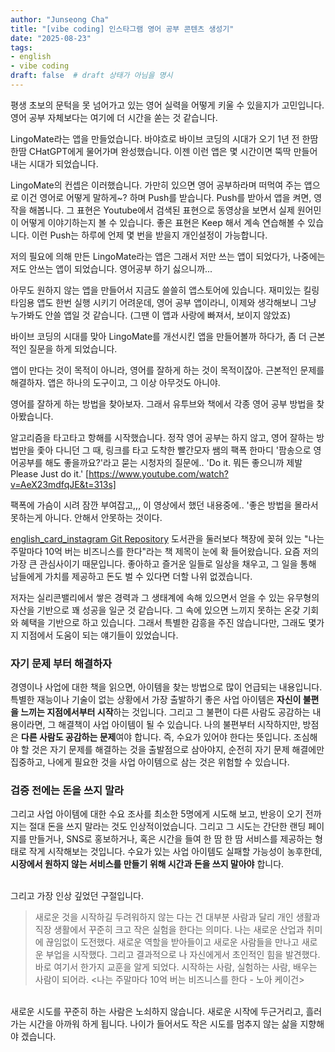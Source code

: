 ```yaml
---
author: "Junseong Cha"
title: "[vibe coding] 인스타그램 영어 공부 콘텐츠 생성기"
date: "2025-08-23"
tags: 
- english
- vibe coding
draft: false  # draft 상태가 아님을 명시
---
```


평생 초보의 문턱을 못 넘어가고 있는 영어 실력을 어떻게 키울 수 있을지가 고민입니다. 영어 공부 자체보다는 여기에 더 시간을 쏟는 것 같습니다.

LingoMate라는 앱을 만들었습니다. 바야흐로 바이브 코딩의 시대가 오기 1년 전 한땀 한땀 CHatGPT에게 물어가며 완성했습니다.
이젠 이런 앱은 몇 시간이면 뚝딱 만들어내는 시대가 되었습니다.

LingoMate의 컨셉은 이러했습니다. 가만히 있으면 영어 공부하라며 떠먹여 주는 앱으로 이건 영어로 어떻게 말하게~? 하며 Push를 받습니다.
Push를 받아서 앱을 켜면, 영작을 해봅니다.
그 표현은 Youtube에서 검색된 표현으로 동영상을 보면서 실제 원어민이 어떻게 이야기하는지 볼 수 있습니다.
좋은 표현은 Keep 해서 계속 연습해볼 수 있습니다.
이런 Push는 하루에 언제 몇 번을 받을지 개인설정이 가능합니다.

저의 필요에 의해 만든 LingoMate라는 앱은 그래서 저만 쓰는 앱이 되었다가, 나중에는 저도 안쓰는 앱이 되었습니다. 
영어공부 하기 싫으니까...

아무도 원하지 않는 앱을 만들어서 지금도 쓸쓸히 앱스토어에 있습니다.
재미있는 킬링 타임용 앱도 한번 실행 시키기 어려운데, 영어 공부 앱이라니, 이제와 생각해보니 그냥 누가봐도 안쓸 앱일 것 같습니다. (그땐 이 앱과 사랑에 빠져서, 보이지 않았죠)


바이브 코딩의 시대를 맞아 LingoMate를 개선시킨 앱을 만들어볼까 하다가, 좀 더 근본적인 질문을 하게 되었습니다.

앱이 만다는 것이 목적이 아니라, 영어를 잘하게 하는 것이 목적이잖아. 근본적인 문제를 해결하자. 앱은 하나의 도구이고, 그 이상 아무것도 아니야.

영어를 잘하게 하는 방법을 찾아보자. 그래서 유투브와 책에서 각종 영어 공부 방법을 찾아봤습니다.

알고리즘을 타고타고 항해를 시작했습니다. 정작 영어 공부는 하지 않고, 영어 잘하는 방법만을 좇아 다니던 그 때, 링크를 타고 도착한 빨간모자 쌤의 팩폭 한마디
'팜송으로 영어공부를 해도 좋을까요?'라고 묻는 시청자의 질문에..
'Do it. 뭐든 좋으니까 제발 Please Just do it.'
[https://www.youtube.com/watch?v=AeX23mdfqJE&t=313s]

팩폭에 가슴이 시려 잠깐 부여잡고,,, 
이 영상에서 했던 내용중에..
'좋은 방법을 몰라서 못하는게 아니다. 안해서 안못하는 것이다.


[english_card_instagram Git Repository](https://github.com/chajs226/english_card_instagram)
도서관을 둘러보다 책장에 꽂혀 있는 "나는 주말마다 10억 버는 비즈니스를 한다"라는 책 제목이 눈에 확 들어왔습니다. 요즘 저의 가장 큰 관심사이기 때문입니다. 좋아하고 즐거운 일들로 일상을 채우고, 그 일을 통해 남들에게 가치를 제공하고 돈도 벌 수 있다면 더할 나위 없겠습니다.

저자는 실리콘밸리에서 쌓은 경력과 그 생태계에 속해 있으면서 얻을 수 있는 유무형의 자산을 기반으로 꽤 성공을 일군 것 같습니다. 그 속에 있으면 느끼지 못하는 온갖 기회와 혜택을 기반으로 하고 있습니다. 그래서 특별한 감흥을 주진 않습니다만, 그래도 몇가지 지점에서 도움이 되는 얘기들이 있었습니다.

### 자기 문제 부터 해결하자
경영이나 사업에 대한 책을 읽으면, 아이템을 찾는 방법으로 많이 언급되는 내용입니다. 특별한 재능이나 기술이 없는 상황에서 가장 출발하기 좋은 사업 아이템은 **자신이 불편을 느끼는 지점에서부터 시작**하는 것입니다. 그리고 그 불편이 다른 사람도 공감하는 내용이라면, 그 해결책이 사업 아이템이 될 수 있습니다. 나의 불편부터 시작하지만, 방점은 **​다른 사람도 공감하는 문제**여야 합니다. 즉, 수요가 있어야 한다는 뜻입니다. 조심해야 할 것은 자기 문제를 해결하는 것을 출발점으로 삼아야지, 순전히 자기 문제 해결에만 집중하고, 나에게 필요한 것을 사업 아이템으로 삼는 것은 위험할 수 있습니다.

### 검증 전에는 돈을 쓰지 말라
그리고 사업 아이템에 대한 수요 조사를 최소한 5명에게 시도해 보고, 반응이 오기 전까지는 절대 돈을 쓰지 말라는 것도 인상적이었습니다. 그리고 그 시도는 간단한 랜딩 페이지를 만들거나, SNS로 홍보하거나, 혹은 시간을 들여 한 땀 한 땀 서비스를 제공하는 형태로 작게 시작해보는 것입니다. 수요가 있는 사업 아이템도 실패할 가능성이 농후한데, **시장에서 원하지 않는 서비스를 만들기 위해 시간과 돈을 쓰지 말아야** 합니다.

\
그리고 가장 인상 깊었던 구절입니다.

> 새로운 것을 시작하길 두려워하지 않는 다는 건  대부분 사람과 달리 개인 생활과 직장 생활에서 꾸준히 크고 작은 실험을 한다는 의미다. 나는 새로운 산업과 취미에 끊임없이 도전했다. 새로운 역할을 받아들이고 새로운 사람들을 만나고 새로운 부업을 시작했다. 그리고 결과적으로 나 자신에게서 초인적인 힘을 발견했다. 바로 여기서 한가지 교훈을 알게 되었다. 시작하는 사람, 실험하는 사람, 배우는 사람이 되어라. <나는 주말마다 10억 버는 비즈니스를 한다 - 노아 케이건>

\
새로운 시도를 꾸준히 하는 사람은 노쇠하지 않습니다. 새로운 시작에 두근거리고, 흘러가는 시간을 아까워 하게 됩니다. 나이가 들어서도 작은 시도를 멈추지 않는 삶을 지향해야 겠습니다.